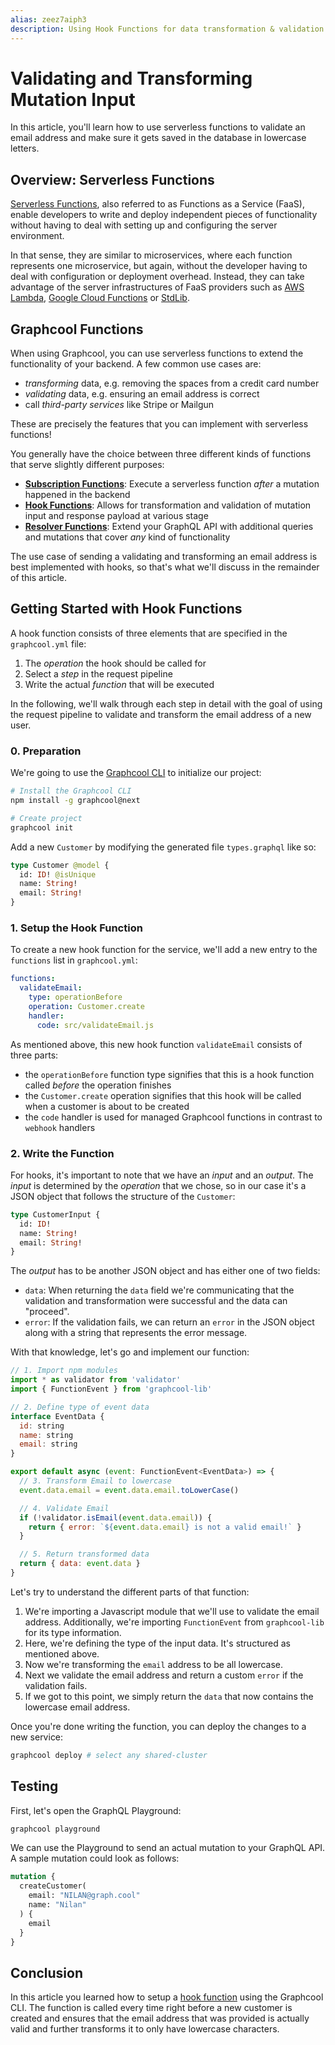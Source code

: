 ```yaml
---
alias: zeez7aiph3
description: Using Hook Functions for data transformation & validation
---
```


# Validating and Transforming Mutation Input

In this article, you'll learn how to use serverless functions to validate an email address and make sure it gets saved in the database in lowercase letters.

## Overview: Serverless Functions

[Serverless Functions](https://en.wikipedia.org/wiki/Serverless_computing), also referred to as Functions as a Service (FaaS), enable developers to write and deploy independent pieces of functionality without having to deal with setting up and configuring the server environment.

In that sense, they are similar to microservices, where each function represents one microservice, but again, without the developer having to deal with configuration or deployment overhead. Instead, they can take advantage of the server infrastructures of FaaS providers such as [AWS Lambda](https://serverless.com/framework/docs/providers/aws/guide/functions/), [Google Cloud Functions](https://cloud.google.com/functions/) or [StdLib](https://stdlib.com/).


## Graphcool Functions

When using Graphcool, you can use serverless functions to extend the functionality of your backend. A few common use cases are:

- _transforming_ data, e.g. removing the spaces from a credit card number
- _validating_ data, e.g. ensuring an email address is correct
- call _third-party services_ like Stripe or Mailgun

These are precisely the features that you can implement with serverless functions!

You generally have the choice between three different kinds of functions that serve slightly different purposes:

- [**Subscription Functions**](!alias-bboghez0go): Execute a serverless function _after_ a mutation happened in the backend
- [**Hook Functions**](!alias-pa6guruhaf): Allows for transformation and validation of mutation input and response payload at various stage
- [**Resolver Functions**](!alias-su6wu3yoo2): Extend your GraphQL API with additional queries and mutations that cover _any_ kind of functionality

The use case of sending a validating and transforming an email address is best implemented with hooks, so that's what we'll discuss in the remainder of this article.


## Getting Started with Hook Functions

A hook function consists of three elements that are specified in the `graphcool.yml` file:

1. The _operation_ the hook should be called for
2. Select a _step_ in the request pipeline
3. Write the actual _function_ that will be executed

In the following, we'll walk through each step in detail with the goal of using the request pipeline to validate and transform the email address of a new user.

### 0. Preparation

We're going to use the [Graphcool CLI](https://www.npmjs.com/package/graphcool) to initialize our project:

```sh
# Install the Graphcool CLI
npm install -g graphcool@next

# Create project
graphcool init
```

Add a new `Customer` by modifying the generated file `types.graphql` like so:

```graphql
type Customer @model {
  id: ID! @isUnique
  name: String!
  email: String!
}
```

### 1. Setup the Hook Function

To create a new hook function for the service, we'll add a new entry to the `functions` list in `graphcool.yml`:

```yaml
functions:
  validateEmail:
    type: operationBefore
    operation: Customer.create
    handler:
      code: src/validateEmail.js
```

As mentioned above, this new hook function `validateEmail` consists of three parts:

* the `operationBefore` function type signifies that this is a hook function called _before_ the operation finishes
* the `Customer.create` operation signifies that this hook will be called when a customer is about to be created
* the `code` handler is used for managed Graphcool functions in contrast to `webhook` handlers

### 2. Write the Function

For hooks, it's important to note that we have an _input_ and an _output_. The _input_ is determined by the _operation_ that we chose, so in our case it's a JSON object that follows the structure of the `Customer`:

```graphql
type CustomerInput {
  id: ID!
  name: String!
  email: String!
}
```

The _output_ has to be another JSON object and has either one of two fields:

- `data`: When returning the `data` field we're communicating that the validation and transformation were successful and the data can "proceed".
- `error`: If the validation fails, we can return an `error` in the JSON object along with a string that represents the error message.

With that knowledge, let's go and implement our function:

```js
// 1. Import npm modules
import * as validator from 'validator'
import { FunctionEvent } from 'graphcool-lib'

// 2. Define type of event data
interface EventData {
  id: string
  name: string
  email: string
}

export default async (event: FunctionEvent<EventData>) => {
  // 3. Transform Email to lowercase
  event.data.email = event.data.email.toLowerCase()

  // 4. Validate Email
  if (!validator.isEmail(event.data.email)) {
    return { error: `${event.data.email} is not a valid email!` }
  }

  // 5. Return transformed data
  return { data: event.data }
}
```

Let's try to understand the different parts of that function:

1. We're importing a Javascript module that we'll use to validate the email address. Additionally, we're importing `FunctionEvent` from `graphcool-lib` for its type information.
2. Here, we're defining the type of the input data. It's structured as mentioned above.
2. Now we're transforming the `email` address to be all lowercase.
3. Next we validate the email address and return a custom `error` if the validation fails.
5. If we got to this point, we simply return the `data` that now contains the lowercase email address.

Once you're done writing the function, you can deploy the changes to a new service:

```sh
graphcool deploy # select any shared-cluster
```

## Testing

First, let's open the GraphQL Playground:

```sh
graphcool playground
```

We can use the Playground to send an actual mutation to your GraphQL API. A sample mutation could look as follows:

   ```graphql
   mutation {
     createCustomer(
       email: "NILAN@graph.cool"
       name: "Nilan"
     ) {
       email
     }
   }
   ```

## Conclusion

In this article you learned how to setup a [hook function](!alias-pa6guruhaf) using the Graphcool CLI. The function is called every time right before a new customer is created and ensures that the email address that was provided is actually valid and further transforms it to only have lowercase characters.

